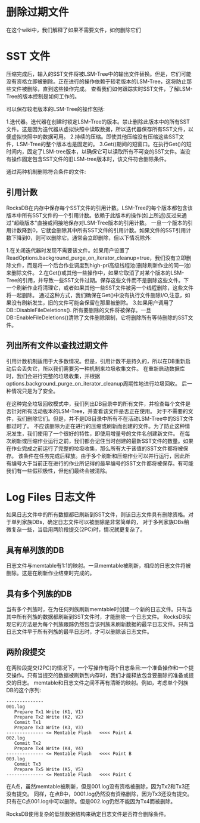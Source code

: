 # 删除过期文件

在这个wiki中，我们解释了如果不需要文件，如何删除它们

# SST 文件

压缩完成后，输入的SST文件将被LSM-Tree中的输出文件替换。但是，它们可能没有资格立即被删除。正在进行的操作依赖于较老版本的LSM-Tree，这将防止那些文件被删除，直到这些操作完成。
查看我们如何跟踪实时SST文件，了解LSM-Tree的版本控制是如何工作的。

可以保存较老版本的LSM-Tree的操作包括:

1.迭代器。迭代器在创建时锁定LSM-Tree的版本。禁止删除此版本中的所有SST文件。这是因为迭代器从虚拟快照中读取数据，所以迭代器保存所有SST文件，以便虚拟快照中的数据可用。
2.持续的压缩。即使其他压缩没有压缩这些SST文件，LSM-Tree的整个版本也是固定的。
3.Get()期间的短窗口。在执行Get()的短时间内，固定了LSM-tree版本，以确保它可以读取所有不可变的SST文件。当没有操作固定包含SST文件的旧LSM-tree版本时，该文件符合删除条件。

通过两种机制删除符合条件的文件:

## 引用计数

RocksDB在内存中保存每个SST文件的引用计数。LSM-Tree的每个版本都包含该版本中所有SST文件的一个引用计数。依赖于此版本的操作(如上所述)反过来通过"超级版本"直接或间接地保存对LSM-Tree版本的引用计数。
一旦一个版本的引用计数降到0，它就会删除其中所有SST文件的引用计数。如果文件的SST引用计数下降到0，则可以删除它。通常会立即删除，但以下情况除外:

1.在关闭迭代器时发现不需要该文件。如果用户设置了ReadOptions.background_purge_on_iterator_cleanup=true，我们没有立即删除文件，而是将一个后台作业调度到high-pri高级线程池(删除刷新作业的同一池)来删除文件。
2.在Get()或其他一些操作中，如果它取消了对某个版本的LSM-Tree的引用，并导致一些SST文件过期。保存这些文件而不是删除这些文件。下一个刷新作业将清理它，或者如果其他一些SST文件被另一个线程删除，这些文件将一起删除。
  通过这种方式，我们确保在Get()中没有执行文件删除I/O,注意，如果没有刷新发生，旧的文件可能会保留在那里被删除。
3.如果用户调用了DB::DisableFileDeletions(). 所有要删除的文件将被保存。一旦DB::EnableFileDeletions()清除了文件删除限制，它将删除所有等待删除的SST文件。

## 列出所有文件以查找过期文件

引用计数机制适用于大多数情况。但是，引用计数不是持久的，所以在DB重新启动后会丢失它，所以我们需要另一种机制来垃圾收集文件。
在重新启动数据库时，我们会进行完整的垃圾收集，并根据options.background_purge_on_iterator_cleanup周期性地进行垃圾回收。
后一种情况只是为了安全。

在这种完全垃圾回收模式中，我们列出DB目录中的所有文件，并检查每个文件是否针对所有活动版本的LSM-Tree，并查看该文件是否正在使用。
对于不需要的文件，我们删除它们。但是，并不是DB目录中所有不在活动LSM-Tree中的SST文件都过时了。
不应该删除为正在进行的压缩或刷新而创建的文件。为了防止这种情况发生，我们使用了一个很好的特性，即使用增量号的文件名创建新文件。
在每次刷新或压缩作业运行之前，我们都会记住当时创建的最新SST文件的数量。如果在作业完成之前运行了完整的垃圾收集，那么所有大于该值的SST文件都将被保存。
该条件在任务完成后释放。由于多个刷新和压缩作业可以并行运行，因此所有编号大于当前正在进行的作业所记得的最早编号的SST文件都将被保存。有可能我们有一些假积极性，但他们最终会被清除。

# Log Files 日志文件

如果日志文件中的所有数据都已刷新到SST文件，则该日志文件具有删除资格。对于单列家族DBs，确定日志文件可以被删除是非常简单的，
对于多列家族DBs稍微复杂一些，当启用两阶段提交(2PC)时，情况就更复杂了。

## 具有单列族的DB

日志文件与memtable有1:1的映射。一旦memtable被刷新，相应的日志文件将被删除。这是在刷新作业结束时完成的。

## 具有多个列族的DB

当有多个列族时，在为任何列族刷新memtable时创建一个新的日志文件。只有当其中所有列族的数据都刷新到SST文件时，才能删除一个日志文件。
RocksDB实现它的方法是为每个列族跟踪仍然包含该列族未刷新数据的最早日志文件。只有当日志文件早于所有列族的最早日志时，才可以删除该日志文件。

## 两阶段提交

在两阶段提交(2PC)的情况下，一个写操作有两个日志条目:一个准备操作和一个提交操作。只有当提交的数据被刷新到内存时，我们才能释放包含要删除的准备或提交的日志。
memtable和日志文件之间不再有清晰的映射。例如，考虑单个列族DB的这个序列:

    --------------
    001.log
       Prepare Tx1 Write (K1, V1)
       Prepare Tx2 Write (K2, V2)
       Commit Tx1
       Prepare Tx3 Write (K3, V3)
    -------------- <= Memtable Flush   <<<< Point A
    002.log
       Commit Tx2
       Prepare Tx4 Write (K4, V4)
    -------------- <= Memtable Flush   <<<< Point B
    003.log
       Commit Tx3
       Prepare Tx5 Write (K5, V5)
    -------------- <= Memtable Flush   <<<< Point C

在A点，虽然memtable被刷新，但是001.log没有资格被删除，因为Tx2和Tx3还没有提交。
同样，在点B中，0001.log仍然没有资格删除，因为Tx3还没有提交。只有在C点001.log中可以删除。但是002.log仍然不能因为Tx4而被删除。

RocksDB使用复杂的低锁数据结构来确定日志文件是否符合删除条件。

